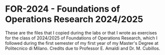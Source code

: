 # FOR-2024 - Foundations of Operations Research 2024/2025
These are the files that I copied during the labs or that I wrote as exercises for the class of 2024/2025 of Foundations of Operations Research, which I followed during the first semester of my first year of my Master's Degree at Politecnico di Milano. Credits due to Professor E. Amaldi and Dr. M. Cubillos.
